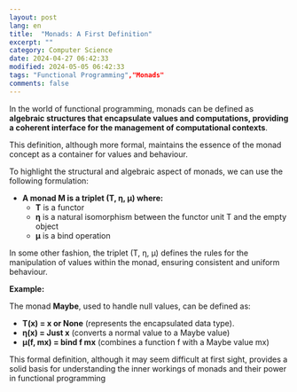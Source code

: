 ```yaml
---
layout: post
lang: en
title:  "Monads: A First Definition"
excerpt: ""
category: Computer Science
date: 2024-04-27 06:42:33
modified: 2024-05-05 06:42:33
tags: "Functional Programming","Monads"
comments: false
---
```


In the world of functional programming, monads can be defined as **algebraic structures that encapsulate values and computations, providing a coherent interface for the management of computational contexts**. 

This definition, although more formal, maintains the essence of the monad concept as a container for values and behaviour. 

To highlight the structural and algebraic aspect of monads, we can use the following formulation:

* **A monad M is a triplet (T, η, μ) where:**
    * **T** is a functor
    * **η** is a natural isomorphism between the functor unit T and the empty object
    * **μ** is a bind operation

In some other fashion, the triplet (T, η, μ) defines the rules for the manipulation of values within the monad, ensuring consistent and uniform behaviour.

**Example:**

The monad **Maybe**, used to handle null values, can be defined as:

* **T(x) = x or None** (represents the encapsulated data type).
* **η(x) = Just x** (converts a normal value to a Maybe value)
* **μ(f, mx) = bind f mx** (combines a function f with a Maybe value mx)

This formal definition, although it may seem difficult at first sight, provides a solid basis for understanding the inner workings of monads and their power in functional programming
